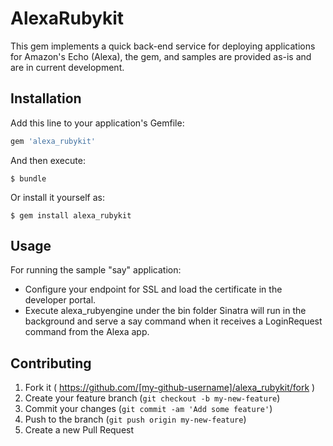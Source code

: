 # AlexaRubykit

This gem implements a quick back-end service for deploying applications for Amazon's Echo (Alexa), the gem,
and samples are provided as-is and are in current development.

## Installation

Add this line to your application's Gemfile:

```ruby
gem 'alexa_rubykit'
```

And then execute:

    $ bundle

Or install it yourself as:

    $ gem install alexa_rubykit

## Usage

For running the sample "say" application:
* Configure your endpoint for SSL and load the certificate in the developer portal.
* Execute alexa_rubyengine under the bin folder
Sinatra will run in the background and serve a say command when it receives a LoginRequest command from
the Alexa app.

## Contributing

1. Fork it ( https://github.com/[my-github-username]/alexa_rubykit/fork )
2. Create your feature branch (`git checkout -b my-new-feature`)
3. Commit your changes (`git commit -am 'Add some feature'`)
4. Push to the branch (`git push origin my-new-feature`)
5. Create a new Pull Request
